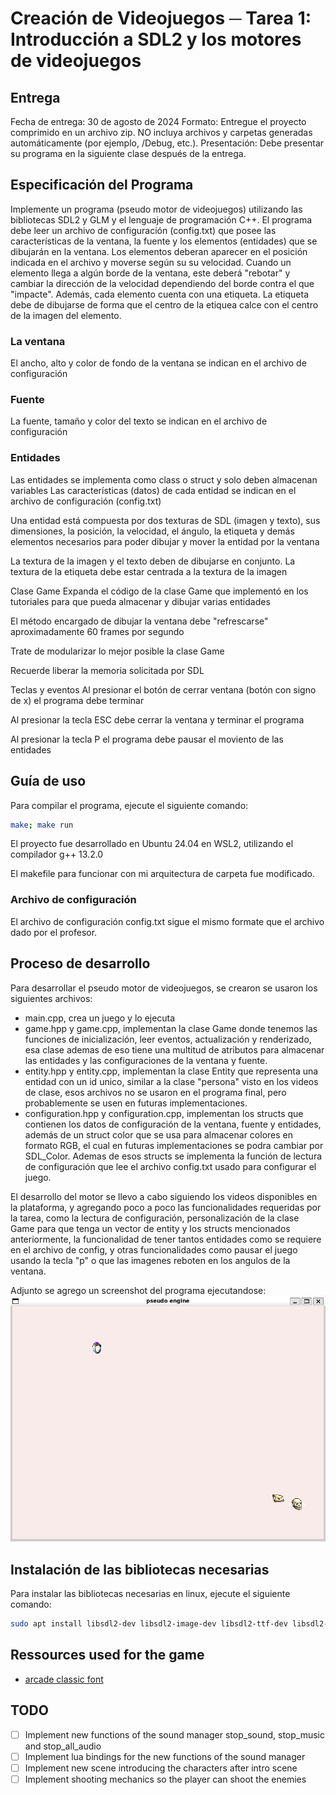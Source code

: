 # Creación de Videojuegos ─ Tarea 1: Introducción a SDL2 y los motores de videojuegos
## Entrega
Fecha de entrega: 30 de agosto de 2024
Formato: Entregue el proyecto comprimido en un archivo zip. NO incluya archivos y carpetas generadas automáticamente (por ejemplo, /Debug, etc.).
Presentación: Debe presentar su programa en la siguiente clase después de la entrega.

## Especificación del Programa
Implemente un programa (pseudo motor de videojuegos) utilizando las bibliotecas SDL2 y GLM y el lenguaje de programación C++. El programa debe leer un archivo de configuración (config.txt) que posee las características de la ventana, la fuente y los elementos (entidades) que se dibujarán en la ventana. Los elementos deberan aparecer en el posición indicada en el archivo y moverse según su su velocidad. Cuando un elemento llega a algún borde de la ventana, este deberá "rebotar" y cambiar la dirección de la velocidad dependiendo del borde contra el que "impacte". Además, cada elemento cuenta con una etiqueta. La etiqueta debe de dibujarse de forma que el centro de la etiquea calce con el centro de la imagen del elemento.

### La ventana
El ancho, alto y color de fondo de la ventana se indican en el archivo de configuración
### Fuente
La fuente, tamaño y color del texto se indican en el archivo de configuración
### Entidades
Las entidades se implementa como class o struct y solo deben almacenan variables
Las características (datos) de cada entidad se indican en el archivo de configuración (config.txt)

Una entidad está compuesta por dos texturas de SDL (imagen y texto), sus dimensiones, la posición, la velocidad, el ángulo, la etiqueta y demás elementos necesarios para poder dibujar y mover la entidad por la ventana

La textura de la imagen y el texto deben de dibujarse en conjunto. La textura de la etiqueta debe estar centrada a la textura de la imagen

Clase Game
Expanda el código de la clase Game que implementó en los tutoriales para que pueda almacenar y dibujar varias entidades

El método encargado de dibujar la ventana debe "refrescarse" aproximadamente 60 frames por segundo

Trate de modularizar lo mejor posible la clase Game

Recuerde liberar la memoria solicitada por SDL

Teclas y eventos
Al presionar el botón de cerrar ventana (botón con signo de x) el programa debe terminar

Al presionar la tecla ESC debe cerrar la ventana y terminar el programa

Al presionar la tecla P el programa debe pausar el moviento de las entidades

## Guía de uso
Para compilar el programa, ejecute el siguiente comando:
```bash
make; make run
```
El proyecto fue desarrollado en Ubuntu 24.04 en WSL2, utilizando el compilador g++ 13.2.0

El makefile para funcionar con mi arquitectura de carpeta fue modificado.

### Archivo de configuración
El archivo de configuración config.txt sigue el mismo formate que el archivo dado por el profesor.

## Proceso de desarrollo
Para desarrollar el pseudo motor de videojuegos, se crearon se usaron los siguientes archivos:
- main.cpp, crea un juego y lo ejecuta
- game.hpp y game.cpp, implementan la clase Game donde tenemos las funciones de inicialización, leer eventos, actualización y renderizado, esa clase ademas de eso tiene una multitud de atributos para almacenar las entidades y las configuraciones de la ventana y fuente.
- entity.hpp y entity.cpp, implementan la clase Entity que representa una entidad con un id unico, similar a la clase "persona" visto en los videos de clase, esos archivos no se usaron en el programa final, pero probablemente se usen en futuras implementaciones.
- configuration.hpp y configuration.cpp, implementan los structs que contienen los datos de configuración de la ventana, fuente y entidades, además de un struct color que se usa para almacenar colores en formato RGB, el cual en futuras implementaciones se podra cambiar por SDL_Color. Ademas de esos structs se implementa la función de lectura de configuración que lee el archivo config.txt usado para configurar el juego.

El desarrollo del motor se llevo a cabo siguiendo los videos disponibles en la plataforma, y agregando poco a poco las funcionalidades requeridas por la tarea, como la lectura de configuración, personalización de la clase Game para que tenga un vector de entity y los structs mencionados anteriormente, la funcionalidad de tener tantos entidades como se requiere en el archivo de config, y otras funcionalidades como pausar el juego usando la tecla "p" o que las imagenes reboten en los angulos de la ventana.

Adjunto se agrego un screenshot del programa ejecutandose:
![screenshot pseudo motor](documentation/screenshot_basic_game.PNG)


## Instalación de las bibliotecas necesarias
Para instalar las bibliotecas necesarias en linux, ejecute el siguiente comando:
```bash
sudo apt install libsdl2-dev libsdl2-image-dev libsdl2-ttf-dev libsdl2-mixer-dev lua5.3 liblua5.3-dev
```

## Ressources used for the game
- [arcade classic font](https://www.1001fonts.com/arcadeclassic-font.html)


## TODO
- [ ] Implement new functions of the sound manager stop_sound, stop_music and stop_all_audio
- [ ] Implement lua bindings for the new functions of the sound manager
- [ ] Implement new scene introducing the characters after intro scene
- [ ] Implement shooting mechanics so the player can shoot the enemies